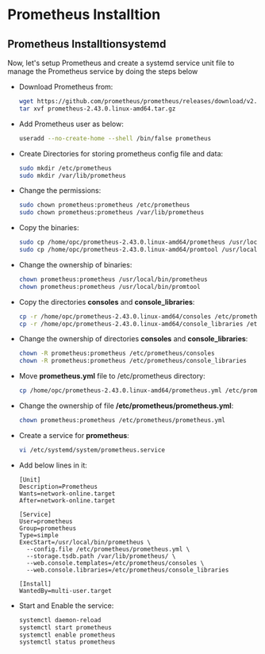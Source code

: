 # Prometheus Installtion
## Prometheus Installtionsystemd

Now, let's setup Prometheus and create a systemd service unit file to manage the Prometheus service by doing the steps below


- Download Prometheus from:
  ```bash
  wget https://github.com/prometheus/prometheus/releases/download/v2.43.0/prometheus-2.43.0.linux-amd64.tar.gz
  tar xvf prometheus-2.43.0.linux-amd64.tar.gz
  ```
- Add Prometheus user as below:
  ```bash
  useradd --no-create-home --shell /bin/false prometheus
  ```
- Create Directories for storing prometheus config file and data:
  ```bash
  sudo mkdir /etc/prometheus
  sudo mkdir /var/lib/prometheus
  ```
- Change the permissions:
  ```bash
  sudo chown prometheus:prometheus /etc/prometheus
  sudo chown prometheus:prometheus /var/lib/prometheus
  ```
- Copy the binaries:
  ```bash
  sudo cp /home/opc/prometheus-2.43.0.linux-amd64/prometheus /usr/local/bin/
  sudo cp /home/opc/prometheus-2.43.0.linux-amd64/promtool /usr/local/bin/
  ```
- Change the ownership of binaries:
  ```bash
  chown prometheus:prometheus /usr/local/bin/prometheus
  chown prometheus:prometheus /usr/local/bin/promtool
  ```
- Copy the directories **consoles** and **console_libraries**:
  ```bash
  cp -r /home/opc/prometheus-2.43.0.linux-amd64/consoles /etc/prometheus
  cp -r /home/opc/prometheus-2.43.0.linux-amd64/console_libraries /etc/prometheus
  ```
- Change the ownership of directories **consoles** and **console_libraries**:
  ```bash
  chown -R prometheus:prometheus /etc/prometheus/consoles
  chown -R prometheus:prometheus /etc/prometheus/console_libraries
  ```
- Move **prometheus.yml** file to /etc/prometheus directory:
  ```bash
  cp /home/opc/prometheus-2.43.0.linux-amd64/prometheus.yml /etc/prometheus/prometheus.yml
  ```
- Change the ownership of file **/etc/prometheus/prometheus.yml**:
  ```bash
  chown prometheus:prometheus /etc/prometheus/prometheus.yml
  ```
- Create a service for **prometheus**:
  ```bash
  vi /etc/systemd/system/prometheus.service
  ```
- Add below lines in it:
  ```lines
  [Unit]
  Description=Prometheus
  Wants=network-online.target
  After=network-online.target

  [Service]
  User=prometheus
  Group=prometheus
  Type=simple
  ExecStart=/usr/local/bin/prometheus \
    --config.file /etc/prometheus/prometheus.yml \
    --storage.tsdb.path /var/lib/prometheus/ \
    --web.console.templates=/etc/prometheus/consoles \
    --web.console.libraries=/etc/prometheus/console_libraries

  [Install]
  WantedBy=multi-user.target
  ```
- Start and Enable the service:
  ```bash 
  systemctl daemon-reload
  systemctl start prometheus
  systemctl enable prometheus
  systemctl status prometheus
  ```
  





